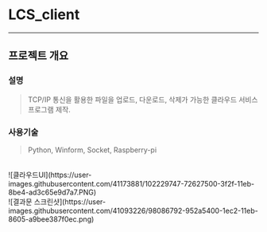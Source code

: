 # LCS_client
---

## **프로젝트 개요**

### **설명**

> TCP/IP 통신을 활용한 파일을 업로드, 다운로드, 삭제가 가능한 클라우드 서비스 프로그램 제작.


### **사용기술**

> Python, Winform, Socket, Raspberry-pi

<br>
![클라우드UI](https://user-images.githubusercontent.com/41173881/102229747-72627500-3f2f-11eb-8be4-ad3c65e9d7a7.PNG)
<br>
![결과문 스크린샷](https://user-images.githubusercontent.com/41093226/98086792-952a5400-1ec2-11eb-8605-a9bee387f0ec.png)

